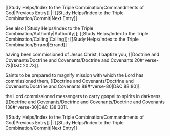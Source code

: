 [[Study Helps/Index to the Triple Combination/Commandments of God|Previous Entry]]  ||  [[Study Helps/Index to the Triple Combination/Commit|Next Entry]]

 See also [[Study Helps/Index to the Triple Combination/Authority|Authority]]; [[Study Helps/Index to the Triple Combination/Calling|Calling]]; [[Study Helps/Index to the Triple Combination/Errand|Errand]]

 having been commissioned of Jesus Christ, I baptize you, [[Doctrine and Covenants/Doctrine and Covenants/Doctrine and Covenants 20#^verse-73|D&C 20:73]].

 Saints to be prepared to magnify mission with which the Lord has commissioned them, [[Doctrine and Covenants/Doctrine and Covenants/Doctrine and Covenants 88#^verse-80|D&C 88:80]].

 the Lord commissioned messengers to carry gospel to spirits in darkness, [[Doctrine and Covenants/Doctrine and Covenants/Doctrine and Covenants 138#^verse-30|D&C 138:30]].

[[Study Helps/Index to the Triple Combination/Commandments of God|Previous Entry]]  ||  [[Study Helps/Index to the Triple Combination/Commit|Next Entry]]